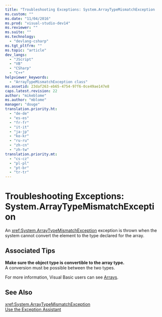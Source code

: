 ```yaml
---
title: "Troubleshooting Exceptions: System.ArrayTypeMismatchException | Microsoft Docs"
ms.custom: ""
ms.date: "11/04/2016"
ms.prod: "visual-studio-dev14"
ms.reviewer: ""
ms.suite: ""
ms.technology: 
  - "devlang-csharp"
ms.tgt_pltfrm: ""
ms.topic: "article"
dev_langs: 
  - "JScript"
  - "VB"
  - "CSharp"
  - "C++"
helpviewer_keywords: 
  - "ArrayTypeMismatchException class"
ms.assetid: 23daf263-eb65-4754-97f6-0ce49ae147e8
caps.latest.revision: 22
author: "mikeblome"
ms.author: "mblome"
manager: "douge"
translation.priority.ht: 
  - "de-de"
  - "es-es"
  - "fr-fr"
  - "it-it"
  - "ja-jp"
  - "ko-kr"
  - "ru-ru"
  - "zh-cn"
  - "zh-tw"
translation.priority.mt: 
  - "cs-cz"
  - "pl-pl"
  - "pt-br"
  - "tr-tr"
---
```

# Troubleshooting Exceptions: System.ArrayTypeMismatchException
An <xref:System.ArrayTypeMismatchException> exception is thrown when the system cannot convert the element to the type declared for the array.  
  
## Associated Tips  
 **Make sure the object type is convertible to the array type.**  
 A conversion must be possible between the two types.  
  
 For more information, Visual Basic users can see [Arrays](/dotnet/visual-basic/programming-guide/language-features/arrays/index).  
  
## See Also  
 <xref:System.ArrayTypeMismatchException>   
 [Use the Exception Assistant](http://msdn.microsoft.com/en-us/Library/e0a78c50-7318-4d54-af51-40c00aea8711)